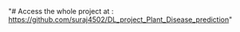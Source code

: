 "# Access the whole project at : https://github.com/suraj4502/DL_project_Plant_Disease_prediction" 

